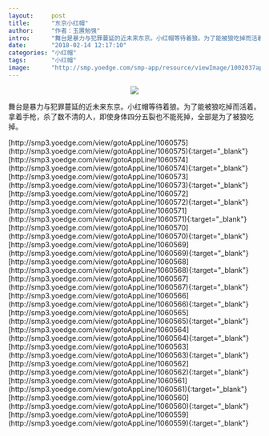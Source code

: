 ```yaml
---
layout:     post
title:      "东京小红帽"
author:     "作者：玉置勉强"
intro:      "舞台是暴力与犯罪蔓延的近未来东京。小红帽等待着狼。为了能被狼吃掉而活着。拿着手枪，杀了数不清的人，即使身体四分五裂也不能死掉，全部是为了被狼吃掉。"
date:       "2018-02-14 12:17:10"
categories: "小红帽"
tags:       "小红帽"
image:      "http://smp.yoedge.com/smp-app/resource/viewImage/1002037appline.png"
---
```

<div style="text-align: center">
<p><img src="http://smp.yoedge.com/smp-app/resource/viewImage/1002037appline.png"/></p>
</div>
<p class="post-meta">
<span>舞台是暴力与犯罪蔓延的近未来东京。小红帽等待着狼。为了能被狼吃掉而活着。拿着手枪，杀了数不清的人，即使身体四分五裂也不能死掉，全部是为了被狼吃掉。</span>
</p>
[http://smp3.yoedge.com/view/gotoAppLine/1060575](http://smp3.yoedge.com/view/gotoAppLine/1060575){:target="_blank"}
[http://smp3.yoedge.com/view/gotoAppLine/1060574](http://smp3.yoedge.com/view/gotoAppLine/1060574){:target="_blank"}
[http://smp3.yoedge.com/view/gotoAppLine/1060573](http://smp3.yoedge.com/view/gotoAppLine/1060573){:target="_blank"}
[http://smp3.yoedge.com/view/gotoAppLine/1060572](http://smp3.yoedge.com/view/gotoAppLine/1060572){:target="_blank"}
[http://smp3.yoedge.com/view/gotoAppLine/1060571](http://smp3.yoedge.com/view/gotoAppLine/1060571){:target="_blank"}
[http://smp3.yoedge.com/view/gotoAppLine/1060570](http://smp3.yoedge.com/view/gotoAppLine/1060570){:target="_blank"}
[http://smp3.yoedge.com/view/gotoAppLine/1060569](http://smp3.yoedge.com/view/gotoAppLine/1060569){:target="_blank"}
[http://smp3.yoedge.com/view/gotoAppLine/1060568](http://smp3.yoedge.com/view/gotoAppLine/1060568){:target="_blank"}
[http://smp3.yoedge.com/view/gotoAppLine/1060567](http://smp3.yoedge.com/view/gotoAppLine/1060567){:target="_blank"}
[http://smp3.yoedge.com/view/gotoAppLine/1060566](http://smp3.yoedge.com/view/gotoAppLine/1060566){:target="_blank"}
[http://smp3.yoedge.com/view/gotoAppLine/1060565](http://smp3.yoedge.com/view/gotoAppLine/1060565){:target="_blank"}
[http://smp3.yoedge.com/view/gotoAppLine/1060564](http://smp3.yoedge.com/view/gotoAppLine/1060564){:target="_blank"}
[http://smp3.yoedge.com/view/gotoAppLine/1060563](http://smp3.yoedge.com/view/gotoAppLine/1060563){:target="_blank"}
[http://smp3.yoedge.com/view/gotoAppLine/1060562](http://smp3.yoedge.com/view/gotoAppLine/1060562){:target="_blank"}
[http://smp3.yoedge.com/view/gotoAppLine/1060561](http://smp3.yoedge.com/view/gotoAppLine/1060561){:target="_blank"}
[http://smp3.yoedge.com/view/gotoAppLine/1060560](http://smp3.yoedge.com/view/gotoAppLine/1060560){:target="_blank"}
[http://smp3.yoedge.com/view/gotoAppLine/1060559](http://smp3.yoedge.com/view/gotoAppLine/1060559){:target="_blank"}


